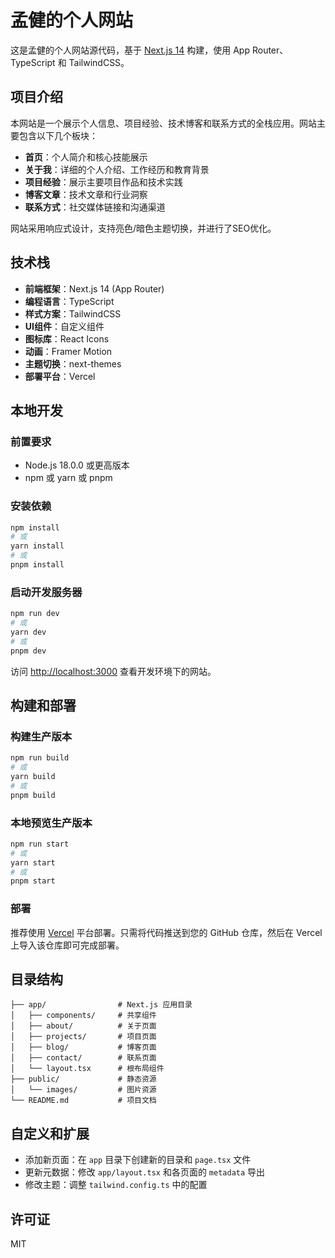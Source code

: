 # 孟健的个人网站

这是孟健的个人网站源代码，基于 [Next.js 14](https://nextjs.org/) 构建，使用 App Router、TypeScript 和 TailwindCSS。

## 项目介绍

本网站是一个展示个人信息、项目经验、技术博客和联系方式的全栈应用。网站主要包含以下几个板块：

- **首页**：个人简介和核心技能展示
- **关于我**：详细的个人介绍、工作经历和教育背景
- **项目经验**：展示主要项目作品和技术实践
- **博客文章**：技术文章和行业洞察
- **联系方式**：社交媒体链接和沟通渠道

网站采用响应式设计，支持亮色/暗色主题切换，并进行了SEO优化。

## 技术栈

- **前端框架**：Next.js 14 (App Router)
- **编程语言**：TypeScript
- **样式方案**：TailwindCSS
- **UI组件**：自定义组件
- **图标库**：React Icons
- **动画**：Framer Motion
- **主题切换**：next-themes
- **部署平台**：Vercel

## 本地开发

### 前置要求

- Node.js 18.0.0 或更高版本
- npm 或 yarn 或 pnpm

### 安装依赖

```bash
npm install
# 或
yarn install
# 或
pnpm install
```

### 启动开发服务器

```bash
npm run dev
# 或
yarn dev
# 或
pnpm dev
```

访问 [http://localhost:3000](http://localhost:3000) 查看开发环境下的网站。

## 构建和部署

### 构建生产版本

```bash
npm run build
# 或
yarn build
# 或
pnpm build
```

### 本地预览生产版本

```bash
npm run start
# 或
yarn start
# 或
pnpm start
```

### 部署

推荐使用 [Vercel](https://vercel.com/) 平台部署。只需将代码推送到您的 GitHub 仓库，然后在 Vercel 上导入该仓库即可完成部署。

## 目录结构

```
├── app/                # Next.js 应用目录
│   ├── components/     # 共享组件
│   ├── about/          # 关于页面
│   ├── projects/       # 项目页面
│   ├── blog/           # 博客页面
│   ├── contact/        # 联系页面
│   └── layout.tsx      # 根布局组件
├── public/             # 静态资源
│   └── images/         # 图片资源
└── README.md           # 项目文档
```

## 自定义和扩展

- 添加新页面：在 `app` 目录下创建新的目录和 `page.tsx` 文件
- 更新元数据：修改 `app/layout.tsx` 和各页面的 `metadata` 导出
- 修改主题：调整 `tailwind.config.ts` 中的配置

## 许可证

MIT
